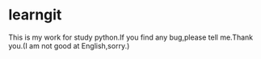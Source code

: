 # learngit
This is my work for study python.If you find any bug,please tell me.Thank you.(I am not good at English,sorry.)

